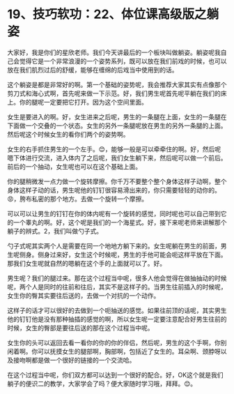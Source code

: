 # 19、技巧软功：22、体位课高级版之躺姿

大家好，我是你们的星欣老师。我们今天讲最后的一个板块叫做躺姿。躺姿呢我自己会觉得它是一个非常浪漫的一个姿势系列，既可以放在我们前戏的时候，也可以放在我们肌烈过后的舒缓，能够在缠绵的后戏当中使用到的话。

这个躺姿是都是非常好的啊。第一个基础的姿势呢，我会推荐大家其实有点像那个剪刀式和海心式啊，首先呢来做一下示范。好，我们男生呢首先呢平躺在我们的床上。你的腿呢一定要把它打开。因为这个空间里面。

女生是要进入的啊。好，女生进来之后呢，男生的一条腿在上面，女生的一条腿在下面做一个交叠的一个状态。女生的另外一条腿呢放在男生的另外一条腿的上面。然后呢这个时候女生的看你们两个的姿势啊。

女生的右手抓住男生的一个左手。😊，能够一般是可以牵牵住的啊。好，然后呢嗯下体进行交流，进入体内了之后呢，我们女生躺下来，然后呢可以做一个前后。前后的一个抽动，女生呢也可以在这个基础上面。

你的腿稍微发一点力做一个旋转摩擦。你千万不要整个整个身体这样子动啊，整个身体这样子动的话，男生呢他的钉钉很容易滑出来的，你只需要轻轻的动你的。😡，胯布私密的那个地方。去做一个旋转一个摩擦。

可以可以让男生的钉钉在你的体内呢有一个旋转的感觉，同时呢也可以自己带到它的一个睾丸的啊。好，这个呢是我们的一个海星式。好，接下来呢老师来讲解那个躺子的辨式。2，我们叫做勺子式。

勺子式呢其实两个人是需要在同一个地地方躺下来的。女生呢躺在男生的前面，男生呢侧身。侧身过来好，女生这个时候呢，男生的手他可能会呃这样平放在下面。那我们女生呢就自然的嗯躺在这个手的上面就可以了。好。

男生呢？我们的腿过来。那在这个过程当中呢，很多人他会觉得在做抽抽动的时候呢，两个人是同时的往前和往后，其实不是这样子的。当男生往前插入的时候呢，女生你的臀其实要往后送的，去做一个对抗的一个动作。

这样子的话才可以很好的去做到一个呃抽送的感觉。如果往前顶的话呢，其实男生他的钉钉他是没有那种抽插的感觉的啊，所以女生呢一定要注意配合好男生往前的时候，女生的臀部是要往后送的那在这个过程当中呢。

女生你的头可以返回去看一看你的你的你的伴侣，然后呢，男生的这个手啊，你别闲着啊。你可以抚摸女生的腿部啊，胸部啊，包括近了女生的。耳朵啊、颈脖呀以及接吻啊都是做一个很好的链接的一个交流哈。

在这个过程当中呢，你们双方都可以达到一个很好的配合。好，OK这个就是我们躺子的便识二的教学，大家学会了吗？便大家随时学习哦，拜拜。😊。

